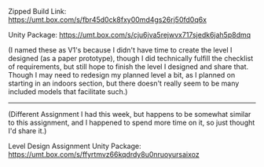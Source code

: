 Zipped Build Link:
https://umt.box.com/s/fbr45d0ck8fxy00md4gs26rj50fd0q6x


Unity Package:
https://umt.box.com/s/cju6jva5rejwvx717sjedk6jah5p8dmq


(I named these as V1's because I didn't have time to create the level I designed (as a paper prototype), though I did technically fulfill the checklist of requirements, but still hope to finish the level I designed and share that. Though I may need to redesign my planned level a bit, as I planned on starting in an indoors section, but there doesn't really seem to be many included models that facilitate such.)





--------------------------------

(Different Assignment I had this week, but happens to be somewhat similar to this assignment, and I happened to spend more time on it, so just thought I'd share it.)

Level Design Assignment Unity Package:
https://umt.box.com/s/ffyrtmvz66kqdrdy8u0nruoyursaixoz